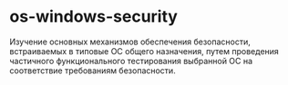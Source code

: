 # os-windows-security
Изучение основных механизмов обеспечения безопасности, встраиваемых в типовые ОС общего назначения, путем проведения частичного функционального тестирования выбранной ОС на соответствие требованиям безопасности.
